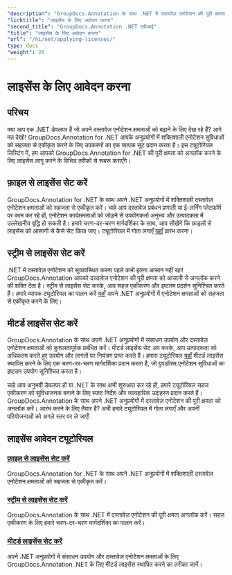 ```yaml
---
"description": "GroupDocs.Annotation के साथ .NET में दस्तावेज़ एनोटेशन की पूरी क्षमता अनलॉक करें। सहज एकीकरण के लिए हमारे चरण-दर-चरण ट्यूटोरियल का पालन करें।"
"linktitle": "लाइसेंस के लिए आवेदन करना"
"second_title": "GroupDocs.Annotation .NET एपीआई"
"title": "लाइसेंस के लिए आवेदन करना"
"url": "/hi/net/applying-licenses/"
type: docs
"weight": 26
---
```


# लाइसेंस के लिए आवेदन करना

## परिचय

क्या आप एक .NET डेवलपर हैं जो अपने दस्तावेज़ एनोटेशन क्षमताओं को बढ़ाने के लिए देख रहे हैं? आगे मत देखो! GroupDocs.Annotation for .NET आपके अनुप्रयोगों में शक्तिशाली एनोटेशन सुविधाओं को सहजता से एकीकृत करने के लिए उपकरणों का एक व्यापक सूट प्रदान करता है। इस ट्यूटोरियल लिस्टिंग में, हम आपको GroupDocs.Annotation for .NET की पूरी क्षमता को अनलॉक करने के लिए लाइसेंस लागू करने के विभिन्न तरीकों से रूबरू कराएँगे।

## फ़ाइल से लाइसेंस सेट करें
GroupDocs.Annotation for .NET के साथ अपने .NET अनुप्रयोगों में शक्तिशाली दस्तावेज़ एनोटेशन क्षमताओं को सहजता से एकीकृत करें। चाहे आप दस्तावेज़ प्रबंधन प्रणाली या ई-लर्निंग प्लेटफ़ॉर्म पर काम कर रहे हों, एनोटेशन कार्यक्षमताओं को जोड़ने से उपयोगकर्ता अनुभव और उत्पादकता में उल्लेखनीय वृद्धि हो सकती है। हमारे चरण-दर-चरण मार्गदर्शिका के साथ, आप सीखेंगे कि फ़ाइलों से लाइसेंस को आसानी से कैसे सेट किया जाए। ट्यूटोरियल में गोता लगाएँ [यहाँ](./set-license-from-file/) प्रारंभ करना।

## स्ट्रीम से लाइसेंस सेट करें
.NET में दस्तावेज़ एनोटेशन को सुव्यवस्थित करना पहले कभी इतना आसान नहीं रहा! GroupDocs.Annotation आपको दस्तावेज़ एनोटेशन की पूरी क्षमता को आसानी से अनलॉक करने की शक्ति देता है। स्ट्रीम से लाइसेंस सेट करके, आप सहज एकीकरण और इष्टतम प्रदर्शन सुनिश्चित करते हैं। हमारे व्यापक ट्यूटोरियल का पालन करें [यहाँ](./set-license-from-stream/) अपने .NET अनुप्रयोगों में एनोटेशन क्षमताओं को सहजता से एकीकृत करने के लिए।

## मीटर्ड लाइसेंस सेट करें
GroupDocs.Annotation के साथ अपने .NET अनुप्रयोगों में संसाधन उपयोग और दस्तावेज़ एनोटेशन क्षमताओं को कुशलतापूर्वक प्रबंधित करें। मीटर्ड लाइसेंस सेट अप करके, आप उत्पादकता को अधिकतम करते हुए उपयोग और लागतों पर नियंत्रण प्राप्त करते हैं। हमारा ट्यूटोरियल [यहाँ](./set-metered-license/) मीटर्ड लाइसेंस स्थापित करने के लिए एक चरण-दर-चरण मार्गदर्शिका प्रदान करता है, जो ग्रुपडॉक्स.एनोटेशन सुविधाओं का इष्टतम उपयोग सुनिश्चित करता है।

चाहे आप अनुभवी डेवलपर हों या .NET के साथ अभी शुरुआत कर रहे हों, हमारे ट्यूटोरियल सहज एकीकरण को सुविधाजनक बनाने के लिए स्पष्ट निर्देश और व्यावहारिक उदाहरण प्रदान करते हैं। GroupDocs.Annotation के साथ अपने .NET अनुप्रयोगों में दस्तावेज़ एनोटेशन की पूरी क्षमता को अनलॉक करें। आरंभ करने के लिए तैयार हैं? अभी हमारे ट्यूटोरियल में गोता लगाएँ और अपनी परियोजनाओं को अगले स्तर पर ले जाएँ!

## लाइसेंस आवेदन ट्यूटोरियल
### [फ़ाइल से लाइसेंस सेट करें](./set-license-from-file/)
GroupDocs.Annotation for .NET के साथ अपने .NET अनुप्रयोगों में शक्तिशाली दस्तावेज़ एनोटेशन क्षमताओं को सहजता से एकीकृत करें।
### [स्ट्रीम से लाइसेंस सेट करें](./set-license-from-stream/)
GroupDocs.Annotation के साथ .NET में दस्तावेज़ एनोटेशन की पूरी क्षमता अनलॉक करें। सहज एकीकरण के लिए हमारे चरण-दर-चरण मार्गदर्शिका का पालन करें।
### [मीटर्ड लाइसेंस सेट करें](./set-metered-license/)
अपने .NET अनुप्रयोगों में संसाधन उपयोग और दस्तावेज़ एनोटेशन क्षमताओं के लिए GroupDocs.Annotation .NET के लिए मीटर्ड लाइसेंस स्थापित करने का तरीका जानें।
